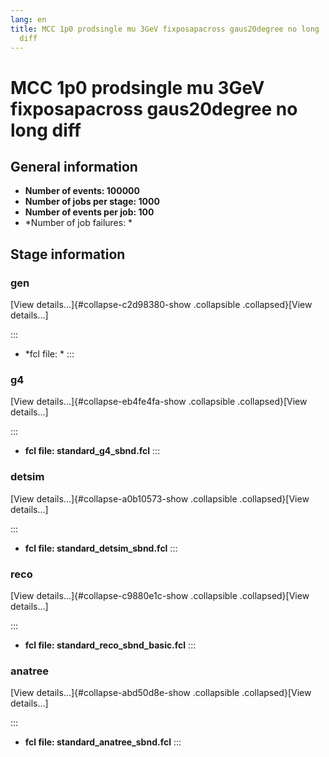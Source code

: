 ```yaml
---
lang: en
title: MCC 1p0 prodsingle mu 3GeV fixposapacross gaus20degree no long
  diff
---
```




MCC 1p0 prodsingle mu 3GeV fixposapacross gaus20degree no long diff
==========================================================================================================================================================



General information 
----------------------------------------------------------

-   **Number of events: 100000**
-   **Number of jobs per stage: 1000**
-   **Number of events per job: 100**
-   \*Number of job failures: \*



Stage information 
------------------------------------------------------



### gen 

[View details\...]{#collapse-c2d98380-show .collapsible
.collapsed}[View details\...]

::: 
-   \*fcl file: \*
:::



### g4 

[View details\...]{#collapse-eb4fe4fa-show .collapsible
.collapsed}[View details\...]

::: 
-   **fcl file: standard\_g4\_sbnd.fcl**
:::



### detsim 

[View details\...]{#collapse-a0b10573-show .collapsible
.collapsed}[View details\...]

::: 
-   **fcl file: standard\_detsim\_sbnd.fcl**
:::



### reco 

[View details\...]{#collapse-c9880e1c-show .collapsible
.collapsed}[View details\...]

::: 
-   **fcl file: standard\_reco\_sbnd\_basic.fcl**
:::



### anatree 

[View details\...]{#collapse-abd50d8e-show .collapsible
.collapsed}[View details\...]

::: 
-   **fcl file: standard\_anatree\_sbnd.fcl**
:::
